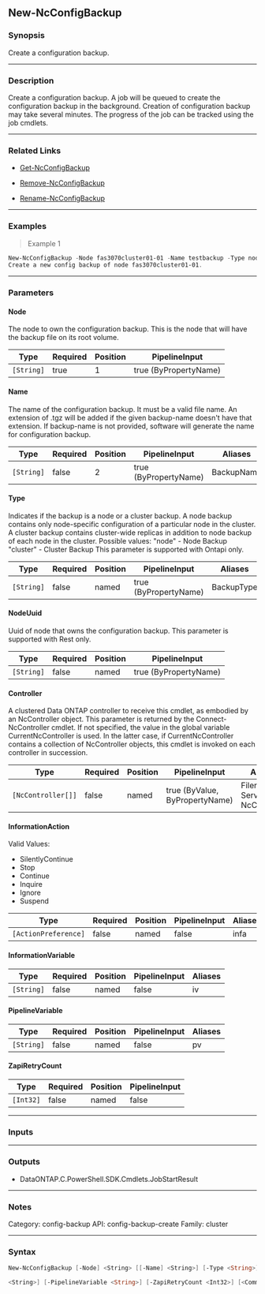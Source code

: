 New-NcConfigBackup
------------------

### Synopsis
Create a configuration backup.

---

### Description

Create a configuration backup. A job will be queued to create the configuration backup in the background. Creation of configuration backup may take several minutes.  The progress of the job can be tracked using the job cmdlets.

---

### Related Links
* [Get-NcConfigBackup](Get-NcConfigBackup)

* [Remove-NcConfigBackup](Remove-NcConfigBackup)

* [Rename-NcConfigBackup](Rename-NcConfigBackup)

---

### Examples
> Example 1

```PowerShell
New-NcConfigBackup -Node fas3070cluster01-01 -Name testbackup -Type node
Create a new config backup of node fas3070cluster01-01.
```

---

### Parameters
#### **Node**
The node to own the configuration backup. This is the node that will have the backup file on its root volume.

|Type      |Required|Position|PipelineInput        |
|----------|--------|--------|---------------------|
|`[String]`|true    |1       |true (ByPropertyName)|

#### **Name**
The name of the configuration backup. It must be a valid file name. An extension of .tgz will be added if the given backup-name doesn't have that extension. If backup-name is not provided, software will generate the name for configuration backup.

|Type      |Required|Position|PipelineInput        |Aliases   |
|----------|--------|--------|---------------------|----------|
|`[String]`|false   |2       |true (ByPropertyName)|BackupName|

#### **Type**
Indicates if the backup is a node or a cluster backup. A node backup contains only node-specific configuration of a particular node in the cluster. A cluster backup contains cluster-wide replicas in addition to node backup of each node in the cluster. Possible values:
"node"      - Node Backup
"cluster"   - Cluster Backup
 This parameter is supported with Ontapi only.

|Type      |Required|Position|PipelineInput        |Aliases   |
|----------|--------|--------|---------------------|----------|
|`[String]`|false   |named   |true (ByPropertyName)|BackupType|

#### **NodeUuid**
Uuid of node that owns the configuration backup. This parameter is supported with Rest only.

|Type      |Required|Position|PipelineInput        |
|----------|--------|--------|---------------------|
|`[String]`|false   |named   |true (ByPropertyName)|

#### **Controller**
A clustered Data ONTAP controller to receive this cmdlet, as embodied by an NcController object.  This parameter is returned by the Connect-NcController cmdlet.  If not specified, the value in the global variable CurrentNcController is used.  In the latter case, if CurrentNcController contains a collection of NcController objects, this cmdlet is invoked on each controller in succession.

|Type              |Required|Position|PipelineInput                 |Aliases                          |
|------------------|--------|--------|------------------------------|---------------------------------|
|`[NcController[]]`|false   |named   |true (ByValue, ByPropertyName)|Filer<br/>Server<br/>NcController|

#### **InformationAction**

Valid Values:

* SilentlyContinue
* Stop
* Continue
* Inquire
* Ignore
* Suspend

|Type                |Required|Position|PipelineInput|Aliases|
|--------------------|--------|--------|-------------|-------|
|`[ActionPreference]`|false   |named   |false        |infa   |

#### **InformationVariable**

|Type      |Required|Position|PipelineInput|Aliases|
|----------|--------|--------|-------------|-------|
|`[String]`|false   |named   |false        |iv     |

#### **PipelineVariable**

|Type      |Required|Position|PipelineInput|Aliases|
|----------|--------|--------|-------------|-------|
|`[String]`|false   |named   |false        |pv     |

#### **ZapiRetryCount**

|Type     |Required|Position|PipelineInput|
|---------|--------|--------|-------------|
|`[Int32]`|false   |named   |false        |

---

### Inputs

---

### Outputs
* DataONTAP.C.PowerShell.SDK.Cmdlets.JobStartResult

---

### Notes
Category: config-backup
API: config-backup-create
Family: cluster

---

### Syntax
```PowerShell
New-NcConfigBackup [-Node] <String> [[-Name] <String>] [-Type <String>] [-NodeUuid <String>] [-Controller <NcController[]>] [-InformationAction <ActionPreference>] [-InformationVariable 
```
```PowerShell
<String>] [-PipelineVariable <String>] [-ZapiRetryCount <Int32>] [<CommonParameters>]
```
